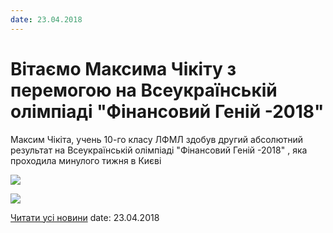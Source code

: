 ```yaml
---
date: 23.04.2018
---
```

# Вітаємо Максима Чікіту з перемогою на Всеукраїнській олімпіаді &quot;Фінансовий Геній -2018&quot;

Максим Чікіта, учень 10-го класу ЛФМЛ здобув другий абсолютний результат на Всеукраїнській олімпіаді "Фінансовий Геній -2018" , яка проходила минулого тижня в Києві

![](/images/blog/вітаємо-максима-чікіту-з-перемогою-на-всеукраїнській/31084195_1790111781049962_8340618268817489920_o.jpg)

![](/images/blog/вітаємо-максима-чікіту-з-перемогою-на-всеукраїнській/31097766_1790112057716601_5099161499398569984_n.jpg)

[Читати усі новини](/news)
date: 23.04.2018
